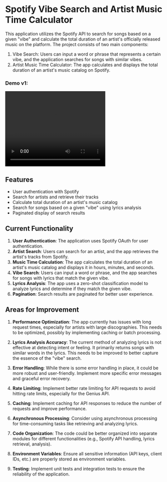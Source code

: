 # Spotify Vibe Search and Artist Music Time Calculator

This application utilizes the Spotify API to search for songs based on a given "vibe" and calculate the total duration of an artist's officially released music on the platform. The project consists of two main components:

1.  Vibe Search: Users can input a word or phrase that represents a certain vibe, and the application searches for songs with similar vibes.
2.  Artist Music Time Calculator: The app calculates and displays the total duration of an artist's music catalog on Spotify.

### Demo v1:
<video src="./assets/vid/SpotiVibe-v1-demo.mp4" width="320" height="240" controls></video>

## Features

-   User authentication with Spotify
-   Search for artists and retrieve their tracks
-   Calculate total duration of an artist's music catalog
-   Search for songs based on a given "vibe" using lyrics analysis
-   Paginated display of search results

## Current Functionality

1.  **User Authentication**: The application uses Spotify OAuth for user authentication.
2.  **Artist Search**: Users can search for an artist, and the app retrieves the artist's tracks from Spotify.
3.  **Music Time Calculation**: The app calculates the total duration of an artist's music catalog and displays it in hours, minutes, and seconds.
4.  **Vibe Search**: Users can input a word or phrase, and the app searches for songs with lyrics that match the given vibe.
5.  **Lyrics Analysis**: The app uses a zero-shot classification model to analyze lyrics and determine if they match the given vibe.
6.  **Pagination**: Search results are paginated for better user experience.

## Areas for Improvement

1.  **Performance Optimization**: The app currently has issues with long request times, especially for artists with large discographies. This needs to be optimized, possibly by implementing caching or batch processing.

2.  **Lyrics Analysis Accuracy**: The current method of analyzing lyrics is not effective at detecting intent or feeling. It primarily returns songs with similar words in the lyrics. This needs to be improved to better capture the essence of the "vibe" search.

3.  **Error Handling**: While there is some error handling in place, it could be more robust and user-friendly. Implement more specific error messages and graceful error recovery.

4.  **Rate Limiting**: Implement better rate limiting for API requests to avoid hitting rate limits, especially for the Genius API.

5.  **Caching**: Implement caching for API responses to reduce the number of requests and improve performance.

6.  **Asynchronous Processing**: Consider using asynchronous processing for time-consuming tasks like retrieving and analyzing lyrics.

7.  **Code Organization**: The code could be better organized into separate modules for different functionalities (e.g., Spotify API handling, lyrics retrieval, analysis).

8.  **Environment Variables**: Ensure all sensitive information (API keys, client IDs, etc.) are properly stored as environment variables.

9. **Testing**: Implement unit tests and integration tests to ensure the reliability of the application.

